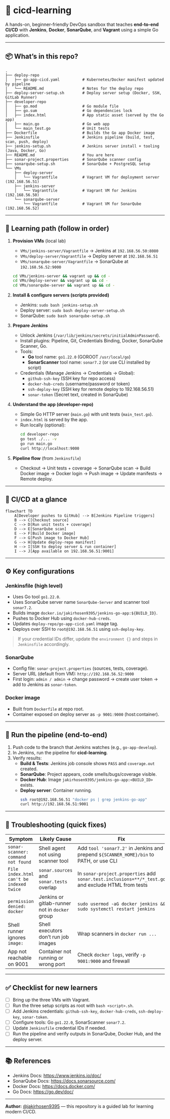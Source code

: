 # 🚀 cicd-learning

A hands-on, beginner-friendly DevOps sandbox that teaches **end-to-end CI/CD** with **Jenkins**, **Docker**, **SonarQube**, and **Vagrant** using a simple Go application.

---

## 📦 What’s in this repo?

```
.
├── deploy-repo
│   ├── go-app-cicd.yaml          # Kubernetes/Docker manifest updated by pipeline
│   └── README.md                 # Notes for the deploy repo
├── deploy-server-setup.sh        # Deploy server setup (Docker, SSH, GitLab Runner)
├── developer-repo
│   ├── go.mod                    # Go module file
│   ├── go.sum                    # Go dependencies lock
│   ├── index.html                # App static asset (served by the Go app)
│   ├── main.go                   # Go web app
│   └── main_test.go              # Unit tests
├── Dockerfile                    # Builds the Go app Docker image
├── Jenkinsfile                   # Jenkins pipeline (build, test, scan, push, deploy)
├── jenkins-setup.sh              # Jenkins server install + tooling (Java, Docker, Go)
├── README.md                     # You are here
├── sonar-project.properties      # SonarQube scanner config
├── sonarqube-setup.sh            # SonarQube + PostgreSQL setup
└── VMs
    ├── deploy-server
    │   └── Vagrantfile           # Vagrant VM for deployment server (192.168.56.51)
    ├── jenkins-server
    │   └── Vagrantfile           # Vagrant VM for Jenkins (192.168.56.50)
    └── sonarqube-server
        └── Vagrantfile           # Vagrant VM for SonarQube (192.168.56.52)
```

---

## 🧭 Learning path (follow in order)

1) **Provision VMs** (local lab)
   - `VMs/jenkins-server/Vagrantfile` → Jenkins at `192.168.56.50:8080`
   - `VMs/deploy-server/Vagrantfile` → Deploy server at `192.168.56.51`
   - `VMs/sonarqube-server/Vagrantfile` → SonarQube at `192.168.56.52:9000`

   ```bash
   cd VMs/jenkins-server && vagrant up && cd -
   cd VMs/deploy-server && vagrant up && cd -
   cd VMs/sonarqube-server && vagrant up && cd -
   ```

2) **Install & configure servers (scripts provided)**
   - Jenkins: `sudo bash jenkins-setup.sh`
   - Deploy server: `sudo bash deploy-server-setup.sh`
   - SonarQube: `sudo bash sonarqube-setup.sh`

3) **Prepare Jenkins**
   - Unlock Jenkins (`/var/lib/jenkins/secrets/initialAdminPassword`).
   - Install plugins: Pipeline, Git, Credentials Binding, Docker, SonarQube Scanner, Go.
   - Tools:
     - **Go** tool name: `go1.22.0` (GOROOT `/usr/local/go`)
     - **SonarScanner** tool name: `sonar7.2` (or use CLI installed by script)
   - Credentials (Manage Jenkins → Credentials → Global):
     - `github-ssh-key` (SSH key for repo access)
     - `docker-hub-creds` (username/password or token)
     - `ssh-deploy-key` (SSH key for remote deploy to 192.168.56.51)
     - `sonar-token` (Secret text, created in SonarQube)

4) **Understand the app (developer-repo)**
   - Simple Go HTTP server (`main.go`) with unit tests (`main_test.go`).
   - `index.html` is served by the app.
   - Run locally (optional):
     ```bash
     cd developer-repo
     go test ./... -v
     go run main.go
     curl http://localhost:9000
     ```

5) **Pipeline flow** (from `Jenkinsfile`)
   - Checkout → Unit tests + coverage → SonarQube scan → Build Docker image → Docker login → Push image → Update manifests → Remote deploy.

---

## 🔄 CI/CD at a glance

```mermaid
flowchart TD
    A[Developer pushes to GitHub] --> B[Jenkins Pipeline triggers]
    B --> C[Checkout source]
    C --> D[Run unit tests + coverage]
    D --> E[SonarQube scan]
    E --> F[Build Docker image]
    F --> G[Push image to Docker Hub]
    G --> H[Update deploy-repo manifest]
    H --> I[SSH to deploy server & run container]
    I --> J[App available on 192.168.56.51:9001]
```

---

## ⚙️ Key configurations

### Jenkinsfile (high level)
- Uses Go tool `go1.22.0`.
- Uses SonarQube server name `SonarQube-Server` and scanner tool `sonar7.2`.
- Builds image `docker.io/jakirhosen9395/jenkins-go-app:${BUILD_ID}`.
- Pushes to Docker Hub using `docker-hub-creds`.
- Updates `deploy-repo/go-app-cicd.yaml` image tag.
- Deploys over SSH to `root@192.168.56.51` using `ssh-deploy-key`.

> If your credential IDs differ, update the `environment {}` and steps in `Jenkinsfile` accordingly.

### SonarQube
- Config file: `sonar-project.properties` (sources, tests, coverage).
- Server URL (default from VM): `http://192.168.56.52:9000`
- First login: `admin / admin` → change password → create user token → add to Jenkins as `sonar-token`.

### Docker image
- Built from `Dockerfile` at repo root.
- Container exposed on deploy server as `-p 9001:9000` (host:container).

---

## 🚀 Run the pipeline (end-to-end)

1. Push code to the branch that Jenkins watches (e.g., `go-app-develop`).  
2. In Jenkins, run the pipeline for **cicd-learning**.  
3. Verify results:
   - **Build & Tests**: Jenkins job console shows `PASS` and `coverage.out` created.
   - **SonarQube**: Project appears, code smells/bugs/coverage visible.
   - **Docker Hub**: Image `jakirhosen9395/jenkins-go-app:<BUILD_ID>` exists.
   - **Deploy server**: Container running.
     ```bash
     ssh root@192.168.56.51 "docker ps | grep jenkins-go-app"
     curl http://192.168.56.51:9001
     ```

---

## 🧰 Troubleshooting (quick fixes)

| Symptom | Likely Cause | Fix |
|---|---|---|
| `sonar-scanner: command not found` | Shell agent not using scanner tool | Add `tool 'sonar7.2'` in Jenkins and prepend `${SCANNER_HOME}/bin` to PATH, or use CLI |
| `File index.html can't be indexed twice` | `sonar.sources` and `sonar.tests` overlap | In `sonar-project.properties` add `sonar.test.inclusions=**/*_test.go` and exclude HTML from tests |
| `permission denied: docker` | Jenkins or gitlab-runner not in `docker` group | `sudo usermod -aG docker jenkins && sudo systemctl restart jenkins` |
| Shell runner ignores `image:` | Shell executors don’t run job images | Wrap scanners in `docker run ...` |
| App not reachable on 9001 | Container not running or wrong port | Check `docker logs`, verify `-p 9001:9000` and firewall |

---

## ✅ Checklist for new learners

- [ ] Bring up the three VMs with Vagrant.  
- [ ] Run the three setup scripts as root with `bash <script>.sh`.  
- [ ] Add Jenkins credentials: `github-ssh-key`, `docker-hub-creds`, `ssh-deploy-key`, `sonar-token`.  
- [ ] Configure tools: Go `go1.22.0`, SonarScanner `sonar7.2`.  
- [ ] Update `Jenkinsfile` credential IDs if needed.  
- [ ] Run the pipeline and verify outputs in SonarQube, Docker Hub, and the deploy server.  

---

## 📚 References

- Jenkins Docs: https://www.jenkins.io/doc/  
- SonarQube Docs: https://docs.sonarsource.com/  
- Docker Docs: https://docs.docker.com/  
- Go Docs: https://go.dev/doc/  

---

**Author:** [@jakirhosen9395](https://github.com/jakirhosen9395) — this repository is a guided lab for learning modern CI/CD.
